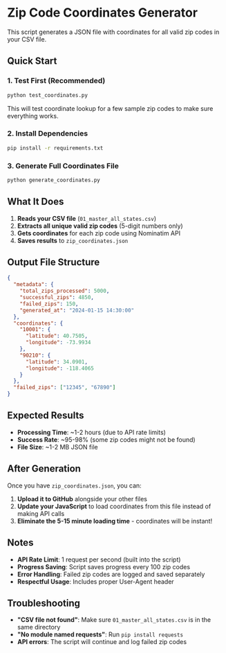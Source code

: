# Zip Code Coordinates Generator

This script generates a JSON file with coordinates for all valid zip codes in your CSV file.

## Quick Start

### 1. Test First (Recommended)
```bash
python test_coordinates.py
```
This will test coordinate lookup for a few sample zip codes to make sure everything works.

### 2. Install Dependencies
```bash
pip install -r requirements.txt
```

### 3. Generate Full Coordinates File
```bash
python generate_coordinates.py
```

## What It Does

1. **Reads your CSV file** (`01_master_all_states.csv`)
2. **Extracts all unique valid zip codes** (5-digit numbers only)
3. **Gets coordinates** for each zip code using Nominatim API
4. **Saves results** to `zip_coordinates.json`

## Output File Structure

```json
{
  "metadata": {
    "total_zips_processed": 5000,
    "successful_zips": 4850,
    "failed_zips": 150,
    "generated_at": "2024-01-15 14:30:00"
  },
  "coordinates": {
    "10001": {
      "latitude": 40.7505,
      "longitude": -73.9934
    },
    "90210": {
      "latitude": 34.0901,
      "longitude": -118.4065
    }
  },
  "failed_zips": ["12345", "67890"]
}
```

## Expected Results

- **Processing Time**: ~1-2 hours (due to API rate limits)
- **Success Rate**: ~95-98% (some zip codes might not be found)
- **File Size**: ~1-2 MB JSON file

## After Generation

Once you have `zip_coordinates.json`, you can:

1. **Upload it to GitHub** alongside your other files
2. **Update your JavaScript** to load coordinates from this file instead of making API calls
3. **Eliminate the 5-15 minute loading time** - coordinates will be instant!

## Notes

- **API Rate Limit**: 1 request per second (built into the script)
- **Progress Saving**: Script saves progress every 100 zip codes
- **Error Handling**: Failed zip codes are logged and saved separately
- **Respectful Usage**: Includes proper User-Agent header

## Troubleshooting

- **"CSV file not found"**: Make sure `01_master_all_states.csv` is in the same directory
- **"No module named requests"**: Run `pip install requests`
- **API errors**: The script will continue and log failed zip codes
